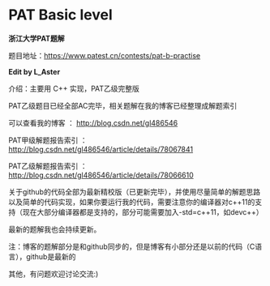 # PAT Basic level

**浙江大学PAT题解**

题目地址：https://www.patest.cn/contests/pat-b-practise

**Edit by L_Aster**

介绍：主要用 C++ 实现，PAT乙级完整版

PAT乙级题目已经全部AC完毕，相关题解在我的博客已经整理成解题索引

可以查看我的博客 ： http://blog.csdn.net/gl486546

PAT甲级解题报告索引 ： http://blog.csdn.net/gl486546/article/details/78067841

PAT乙级解题报告索引 ： http://blog.csdn.net/gl486546/article/details/78066610

关于github的代码全部为最新精校版（已更新完毕），并使用尽量简单的解题思路以及简单的代码实现，如果你要运行我的代码，需要注意你的编译器对c++11的支持（现在大部分编译器都是支持的，部分可能需要加入-std=c++11，如devc++）

最新的题解我也会持续更新。

注：博客的题解部分是和github同步的，但是博客有小部分还是以前的代码（C语言），github是最新的

其他，有问题欢迎讨论交流:)
